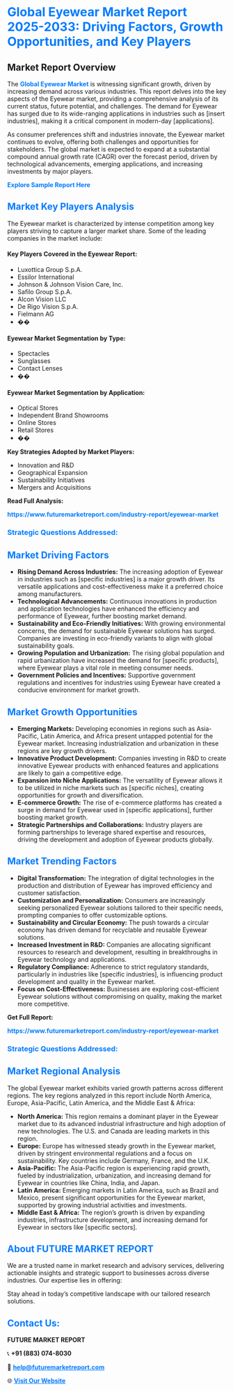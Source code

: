 <h1 style="color: #007BFF;">Global Eyewear Market Report 2025-2033: Driving Factors, Growth Opportunities, and Key Players</h1>

<section id="overview">
<h2>Market Report Overview</h2>
<p>The <a href="https://www.futuremarketreport.com/industry-report/eyewear-market" style="color: #007BFF; text-decoration: none;"><strong>Global Eyewear Market</strong></a> is witnessing significant growth, driven by increasing demand across various industries. This report delves into the key aspects of the Eyewear market, providing a comprehensive analysis of its current status, future potential, and challenges. The demand for Eyewear has surged due to its wide-ranging applications in industries such as [insert industries], making it a critical component in modern-day [applications].</p>
<p>As consumer preferences shift and industries innovate, the Eyewear market continues to evolve, offering both challenges and opportunities for stakeholders. The global market is expected to expand at a substantial compound annual growth rate (CAGR) over the forecast period, driven by technological advancements, emerging applications, and increasing investments by major players.</p>
</section>

<section id="overview">
<p><a href="https://www.futuremarketreport.com/request-sample/reportId=118163" style="color: #007BFF; text-decoration: none;"><strong>Explore Sample Report Here</strong></a></p>
</section>

<section id="key-players">
<h2 style="color: #007BFF;">Market Key Players Analysis</h2>
<p>The Eyewear market is characterized by intense competition among key players striving to capture a larger market share. Some of the leading companies in the market include:</p>
<h4>Key Players Covered in the Eyewear Report:</h4>
<ul><li>Luxottica Group S.p.A.</li><li>Essilor International</li><li>Johnson &amp; Johnson Vision Care, Inc.</li><li>Safilo Group S.p.A.</li><li>Alcon Vision LLC</li><li>De Rigo Vision S.p.A.</li><li>Fielmann AG</li><li>��</li></ul>
<h4>Eyewear Market Segmentation by Type:</h4>
<ul><li>Spectacles</li><li>Sunglasses</li><li>Contact Lenses</li><li>��</li></ul>

<h4>Eyewear Market Segmentation by Application:</h4>
<ul><li>Optical Stores</li><li>Independent Brand Showrooms</li><li>Online Stores</li><li>Retail Stores</li><li>��</li></ul>
<p><strong>Key Strategies Adopted by Market Players:</strong></p>
<ul>
<li>Innovation and R&D</li>
<li>Geographical Expansion</li>
<li>Sustainability Initiatives</li>
<li>Mergers and Acquisitions</li>
</ul>
</section>

<section>
<p><strong>Read Full Analysis: </strong></p><a href="https://www.futuremarketreport.com/industry-report/eyewear-market" style="color: #007BFF; text-decoration: none;"><strong>https://www.futuremarketreport.com/industry-report/eyewear-market</strong></a>
<h3 style="color: #007BFF;">Strategic Questions Addressed:</h3>
</section>

<section id="driving-factors">
<h2 style="color: #007BFF;">Market Driving Factors</h2>
<ul>
<li><strong>Rising Demand Across Industries:</strong> The increasing adoption of Eyewear in industries such as [specific industries] is a major growth driver. Its versatile applications and cost-effectiveness make it a preferred choice among manufacturers.</li>
<li><strong>Technological Advancements:</strong> Continuous innovations in production and application technologies have enhanced the efficiency and performance of Eyewear, further boosting market demand.</li>
<li><strong>Sustainability and Eco-Friendly Initiatives:</strong> With growing environmental concerns, the demand for sustainable Eyewear solutions has surged. Companies are investing in eco-friendly variants to align with global sustainability goals.</li>
<li><strong>Growing Population and Urbanization:</strong> The rising global population and rapid urbanization have increased the demand for [specific products], where Eyewear plays a vital role in meeting consumer needs.</li>
<li><strong>Government Policies and Incentives:</strong> Supportive government regulations and incentives for industries using Eyewear have created a conducive environment for market growth.</li>
</ul>
</section>

<section id="growth-opportunities">
<h2 style="color: #007BFF;">Market Growth Opportunities</h2>
<ul>
<li><strong>Emerging Markets:</strong> Developing economies in regions such as Asia-Pacific, Latin America, and Africa present untapped potential for the Eyewear market. Increasing industrialization and urbanization in these regions are key growth drivers.</li>
<li><strong>Innovative Product Development:</strong> Companies investing in R&D to create innovative Eyewear products with enhanced features and applications are likely to gain a competitive edge.</li>
<li><strong>Expansion into Niche Applications:</strong> The versatility of Eyewear allows it to be utilized in niche markets such as [specific niches], creating opportunities for growth and diversification.</li>
<li><strong>E-commerce Growth:</strong> The rise of e-commerce platforms has created a surge in demand for Eyewear used in [specific applications], further boosting market growth.</li>
<li><strong>Strategic Partnerships and Collaborations:</strong> Industry players are forming partnerships to leverage shared expertise and resources, driving the development and adoption of Eyewear products globally.</li>
</ul>
</section>

<section id="trending-factors">
<h2 style="color: #007BFF;">Market Trending Factors</h2>
<ul>
<li><strong>Digital Transformation:</strong> The integration of digital technologies in the production and distribution of Eyewear has improved efficiency and customer satisfaction.</li>
<li><strong>Customization and Personalization:</strong> Consumers are increasingly seeking personalized Eyewear solutions tailored to their specific needs, prompting companies to offer customizable options.</li>
<li><strong>Sustainability and Circular Economy:</strong> The push towards a circular economy has driven demand for recyclable and reusable Eyewear solutions.</li>
<li><strong>Increased Investment in R&D:</strong> Companies are allocating significant resources to research and development, resulting in breakthroughs in Eyewear technology and applications.</li>
<li><strong>Regulatory Compliance:</strong> Adherence to strict regulatory standards, particularly in industries like [specific industries], is influencing product development and quality in the Eyewear market.</li>
<li><strong>Focus on Cost-Effectiveness:</strong> Businesses are exploring cost-efficient Eyewear solutions without compromising on quality, making the market more competitive.</li>
</ul>
</section>

<section>
<p><strong>Get Full Report: </strong></p><a href="https://www.futuremarketreport.com/industry-report/eyewear-market" style="color: #007BFF; text-decoration: none;"><strong>https://www.futuremarketreport.com/industry-report/eyewear-market</strong></a>
<h3 style="color: #007BFF;">Strategic Questions Addressed:</h3>
</section>


<section id="regional-analysis">
<h2 style="color: #007BFF;">Market Regional Analysis</h2>
<p>The global Eyewear market exhibits varied growth patterns across different regions. The key regions analyzed in this report include North America, Europe, Asia-Pacific, Latin America, and the Middle East & Africa:</p>
<ul>
<li><strong>North America:</strong> This region remains a dominant player in the Eyewear market due to its advanced industrial infrastructure and high adoption of new technologies. The U.S. and Canada are leading markets in this region.</li>
<li><strong>Europe:</strong> Europe has witnessed steady growth in the Eyewear market, driven by stringent environmental regulations and a focus on sustainability. Key countries include Germany, France, and the U.K.</li>
<li><strong>Asia-Pacific:</strong> The Asia-Pacific region is experiencing rapid growth, fueled by industrialization, urbanization, and increasing demand for Eyewear in countries like China, India, and Japan.</li>
<li><strong>Latin America:</strong> Emerging markets in Latin America, such as Brazil and Mexico, present significant opportunities for the Eyewear market, supported by growing industrial activities and investments.</li>
<li><strong>Middle East & Africa:</strong> The region’s growth is driven by expanding industries, infrastructure development, and increasing demand for Eyewear in sectors like [specific sectors].</li>
</ul>
</section>

<footer>
<h2 style="color: #007BFF;">About FUTURE MARKET REPORT</h2>
<p>We are a trusted name in market research and advisory services, delivering actionable insights and strategic support to businesses across diverse industries. Our expertise lies in offering:</p>

<p>Stay ahead in today’s competitive landscape with our tailored research solutions.</p>

<h2 style="color: #007BFF;">Contact Us:</h2>
<p><strong>FUTURE MARKET REPORT</strong></p>
<p>📞 <strong>+91 (883) 074-8030</strong></p>
<p>📧 <strong><a href="mailto:help@futuremarketreport.com" style="color: #007BFF;">help@futuremarketreport.com</a></strong></p>
<p>🌐 <strong><a href="https://www.futuremarketreport.com/" style="color: #007BFF;">Visit Our Website</a></strong></p>
</footer>